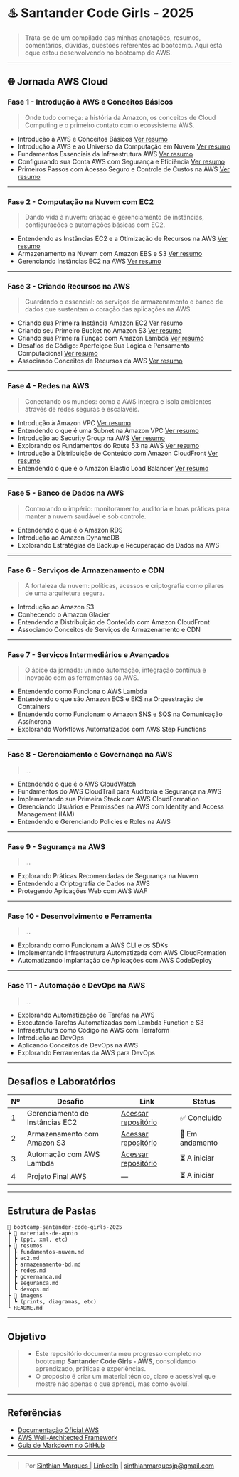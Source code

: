 # ♨️ Santander Code Girls - 2025

> Trata-se de um compilado das minhas anotações, resumos, comentários, dúvidas, questões referentes ao bootcamp. Aqui está oque estou desenvolvendo no bootcamp de AWS.

---

## 🌐 Jornada AWS Cloud

### Fase 1 - Introdução à AWS e Conceitos Básicos

> Onde tudo começa: a história da Amazon, os conceitos de Cloud Computing e o primeiro contato com o ecossistema AWS.

- Introdução à AWS e Conceitos Básicos [Ver resumo](./resumos/conceitos-basicos.md)
- Introdução à AWS e ao Universo da Computação em Nuvem  [Ver resumo](./resumos/computação-na-nuvem.md)
- Fundamentos Essenciais da Infraestrutura AWS  [Ver resumo](./resumos/infraestrutura.md)
- Configurando sua Conta AWS com Segurança e Eficiência  [Ver resumo](./resumos/configurando-a-conta.md)
- Primeiros Passos com Acesso Seguro e Controle de Custos na AWS [Ver resumo](./resumos/acesso-seguro.md)

---

### Fase 2 - Computação na Nuvem com EC2

> Dando vida à nuvem: criação e gerenciamento de instâncias, configurações e automações básicas com EC2.

- Entendendo as Instâncias EC2 e a Otimização de Recursos na AWS [Ver resumo](./resumos/gerenciando-instâncias.md)
- Armazenamento na Nuvem com Amazon EBS e S3 [Ver resumo](./resumos/armazenamento-na-nuvem.md)
- Gerenciando Instâncias EC2 na AWS [Ver resumo](./resumos/gerenciando-instâncias.md)

---

### Fase 3 - Criando Recursos na AWS

> Guardando o essencial: os serviços de armazenamento e banco de dados que sustentam o coração das aplicações na AWS.

- Criando sua Primeira Instância Amazon EC2 [Ver resumo]()
- Criando seu Primeiro Bucket no Amazon S3 [Ver resumo]()
- Criando sua Primeira Função com Amazon Lambda [Ver resumo]()
- Desafios de Código: Aperfeiçoe Sua Lógica e Pensamento Computacional [Ver resumo]()
- Associando Conceitos de Recursos da AWS [Ver resumo]()

---

### Fase 4 - Redes na AWS

> Conectando os mundos: como a AWS integra e isola ambientes através de redes seguras e escaláveis.

- Introdução à Amazon VPC [Ver resumo]()
- Entendendo o que é uma Subnet na Amazon VPC [Ver resumo]()
- Introdução ao Security Group na AWS [Ver resumo]()
- Explorando os Fundamentos do Route 53 na AWS [Ver resumo]()
- Introdução à Distribuição de Conteúdo com Amazon CloudFront [Ver resumo]()
- Entendendo o que é o Amazon Elastic Load Balancer [Ver resumo]()

---

### Fase 5 - Banco de Dados na AWS

> Controlando o império: monitoramento, auditoria e boas práticas para manter a nuvem saudável e sob controle.

- Entendendo o que é o Amazon RDS
- Introdução ao Amazon DynamoDB
- Explorando Estratégias de Backup e Recuperação de Dados na AWS

---

### Fase 6 - Serviços de Armazenamento e CDN

> A fortaleza da nuvem: políticas, acessos e criptografia como pilares de uma arquitetura segura.

- Introdução ao Amazon S3
- Conhecendo o Amazon Glacier
- Entendendo a Distribuição de Conteúdo com Amazon CloudFront
- Associando Conceitos de Serviços de Armazenamento e CDN

---

### Fase 7 - Serviços Intermediários e Avançados

> O ápice da jornada: unindo automação, integração contínua e inovação com as ferramentas da AWS.

- Entendendo como Funciona o AWS Lambda
- Entendendo o que são Amazon ECS e EKS na Orquestração de Containers
- Entendendo como Funcionam o Amazon SNS e SQS na Comunicação Assíncrona
- Explorando Workflows Automatizados com AWS Step Functions

---

### Fase 8 - Gerenciamento e Governança na AWS

> ...

- Entendendo o que é o AWS CloudWatch
- Fundamentos do AWS CloudTrail para Auditoria e Segurança na AWS
- Implementando sua Primeira Stack com AWS CloudFormation
- Gerenciando Usuários e Permissões na AWS com Identity and Access Management (IAM)
- Entendendo e Gerenciando Policies e Roles na AWS

---

### Fase 9 - Segurança na AWS

> ...

- Explorando Práticas Recomendadas de Segurança na Nuvem
- Entendendo a Criptografia de Dados na AWS
- Protegendo Aplicações Web com AWS WAF

---

### Fase 10 - Desenvolvimento e Ferramenta

> ...

- Explorando como Funcionam a AWS CLI e os SDKs
- Implementando Infraestrutura Automatizada com AWS CloudFormation
- Automatizando Implantação de Aplicações com AWS CodeDeploy

---

### Fase 11 - Automação e DevOps na AWS

> ...

- Explorando Automatização de Tarefas na AWS
- Executando Tarefas Automatizadas com Lambda Function e S3
- Infraestrutura como Código na AWS com Terraform
- Introdução ao DevOps
- Aplicando Conceitos de DevOps na AWS
- Explorando Ferramentas da AWS para DevOps

---

## Desafios e Laboratórios


| Nº | Desafio                          | Link                                                | Status          |
| --- | -------------------------------- |-----------------------------------------------------| --------------- |
| 1   | Gerenciamento de Instâncias EC2 | [Acessar repositório](./resumos/README(DESAFIO).md) | ✅ Concluído   |
| 2   | Armazenamento com Amazon S3      | [Acessar repositório]()                             | 🔄 Em andamento |
| 3   | Automação com AWS Lambda       | [Acessar repositório]()                             | ⏳ A iniciar    |
| 4   | Projeto Final AWS                | —                                                   | ⏳ A iniciar    |

---

## Estrutura de Pastas

```
📁 bootcamp-santander-code-girls-2025
┣ 📂 materiais-de-apoio
┃ ┣ (ppt, xml, etc)
┣ 📂 resumos
┃ ┣ fundamentos-nuvem.md
┃ ┣ ec2.md
┃ ┣ armazenamento-bd.md
┃ ┣ redes.md
┃ ┣ governanca.md
┃ ┣ seguranca.md
┃ ┗ devops.md
┣ 📂 imagens
┃ ┗ (prints, diagramas, etc)
┗ README.md
```

---

## Objetivo

> - Este repositório documenta meu progresso completo no bootcamp **Santander Code Girls - AWS**, consolidando aprendizado, práticas e experiências.
> - O propósito é criar um material técnico, claro e acessível que mostre não apenas o que aprendi, mas como evoluí.

---

## Referências

- [Documentação Oficial AWS](https://docs.aws.amazon.com/pt_br/)
- [AWS Well-Architected Framework](https://aws.amazon.com/architecture/well-architected/)
- [Guia de Markdown no GitHub](https://docs.github.com/pt/github/writing-on-github)

---

> Por [Sinthian Marques ](https://github.com/SinthianMar) | [LinkedIn](https://www.linkedin.com/in/sinthianmarques) | sinthianmarquesjp@gmail.com
